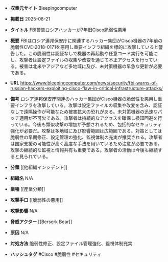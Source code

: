 - **収集元サイト**
Bleepingcomputer

- **掲載日**
2025-08-21

- **タイトル**
FBI警告ロシアハッカーが7年旧Cisco脆弱性悪用

- **概要**
FBIはロシア連邦保安庁に関連するハッカー集団がCisco機器の7年前の脆弱性CVE-2018-0171を悪用し重要インフラ組織を標的に攻撃していると警告した。この脆弱性は認証なしで機器の再起動や任意コード実行を可能にし、攻撃者は設定ファイルの収集や改変を通じて不正アクセスを行っている。被害は北米やアジアなど多地域に及び、未対策機器の早急な更新が必要である。

- **URL**
https://www.bleepingcomputer.com/news/security/fbi-warns-of-russian-hackers-exploiting-cisco-flaw-in-critical-infrastructure-attacks/

- **備考**
ロシア連邦保安庁関連のハッカー集団がCisco機器の脆弱性を悪用し重要インフラを攻撃している。攻撃は設定ファイルの収集や改変を含み、認証なしで遠隔操作が可能なため被害拡大の恐れがある。未対策機器の迅速なパッチ適用が不可欠である。攻撃者は持続的なアクセスを確保し検知回避を行っている。今後も類似攻撃の増加が予想されるため、包括的なセキュリティ強化が必要だ。攻撃は多地域に及び影響範囲は広範囲である。対策としては脆弱性の早期修正、設定管理の強化、監視体制の充実が推奨される。攻撃者は国家支援の可能性が高く高度な手法を用いているため注意が必要である。攻撃の継続的な監視と情報共有も重要である。攻撃者の活動は今後も継続すると見られている。

- **分類**
[[他組織インシデント]]

- **組織名**
N/A

- **業種**
[[産業分類]]

- **攻撃手口**
[[脆弱性の悪用]]

- **攻撃影響**
N/A

- **脅威アクター**
[[Berserk Bear]]

- **原因**
N/A

- **対処方法**
脆弱性修正、設定ファイル管理強化、監視体制充実

- **ハッシュタグ**
#Cisco #脆弱性 #セキュリティ

